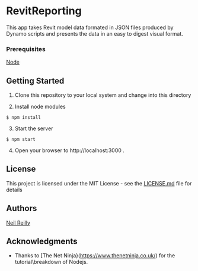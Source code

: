 # RevitReporting

This app takes Revit model data formated in JSON files produced by Dynamo scripts and presents the data in an easy to digest visual format. 

### Prerequisites

[Node](https://nodejs.org)


## Getting Started

1. Clone this repository to your local system and change into this directory

2. Install node modules

  ```
  $ npm install
  ```

3. Start the server

  ```
  $ npm start
  ```

4. Open your browser to http://localhost:3000 .

## License

This project is licensed under the MIT License - see the [LICENSE.md](LICENSE.md) file for details

## Authors

[Neil Reilly](www.arcdox.com)

## Acknowledgments

* Thanks to [The Net Ninja}(https://www.thenetninja.co.uk/) for the tutorial\breakdown of Nodejs.
